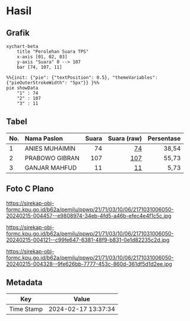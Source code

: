 # Hasil

## Grafik

```mermaid
xychart-beta
    title "Perolehan Suara TPS"
    x-axis [01, 02, 03]
    y-axis "Suara" 0 --> 107
    bar [74, 107, 11]
```

```mermaid
%%{init: {"pie": {"textPosition": 0.5}, "themeVariables": {"pieOuterStrokeWidth": "5px"}} }%%
pie showData
    "1" : 74
    "2" : 107
    "3" : 11
```

## Tabel

| No. | Nama Paslon    | Suara | Suara (raw) | Persentase |
|:--- |:-------------- | -----:| -----------:| ----------:|
| 1   | ANIES MUHAIMIN | 74    | [74][p-1]   | 38,54      |
| 2   | PRABOWO GIBRAN | 107   | [107][p-2]  | 55,73      |
| 3   | GANJAR MAHFUD  | 11    | [11][p-3]   | 5,73       |


[p-1]: https://github.com/gigit-pemilu/pemilu-2024-21-kepulauan-riau/blob/main/pilpres/hitung-suara/sub/21-kepulauan-riau/sub/71-kota-batam/sub/03-sekupang/sub/1006-tiban-baru/sub/050-tps/sub/paslon-1.txt
[p-2]: https://github.com/gigit-pemilu/pemilu-2024-21-kepulauan-riau/blob/main/pilpres/hitung-suara/sub/21-kepulauan-riau/sub/71-kota-batam/sub/03-sekupang/sub/1006-tiban-baru/sub/050-tps/sub/paslon-2.txt
[p-3]: https://github.com/gigit-pemilu/pemilu-2024-21-kepulauan-riau/blob/main/pilpres/hitung-suara/sub/21-kepulauan-riau/sub/71-kota-batam/sub/03-sekupang/sub/1006-tiban-baru/sub/050-tps/sub/paslon-3.txt

## Foto C Plano

https://sirekap-obj-formc.kpu.go.id/b62a/pemilu/ppwp/21/71/03/10/06/2171031006050-20240215-004457--e9808974-34eb-4fd5-a46b-efec4e4f1c5c.jpg

https://sirekap-obj-formc.kpu.go.id/b62a/pemilu/ppwp/21/71/03/10/06/2171031006050-20240215-004121--c99fe647-6381-48f9-b831-0e1d82235c2d.jpg

https://sirekap-obj-formc.kpu.go.id/b62a/pemilu/ppwp/21/71/03/10/06/2171031006050-20240215-004328--9fe626bb-7777-453c-860d-361df5d1d2ee.jpg


## Metadata

| Key        | Value               |
| ---------- | ------------------- |
| Time Stamp | 2024-02-17 13:37:34 |



